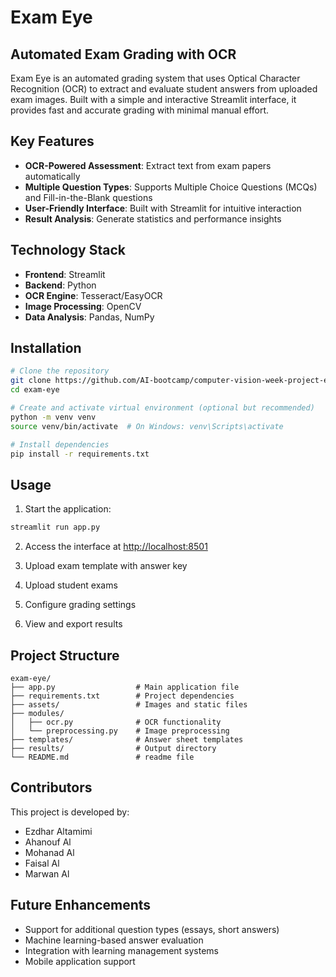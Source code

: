 # Exam Eye

## Automated Exam Grading with OCR

Exam Eye is an automated grading system that uses Optical Character Recognition (OCR) to extract and evaluate student answers from uploaded exam images. Built with a simple and interactive Streamlit interface, it provides fast and accurate grading with minimal manual effort.

## Key Features

- **OCR-Powered Assessment**: Extract text from exam papers automatically
- **Multiple Question Types**: Supports Multiple Choice Questions (MCQs) and Fill-in-the-Blank questions
- **User-Friendly Interface**: Built with Streamlit for intuitive interaction
- **Result Analysis**: Generate statistics and performance insights

## Technology Stack

- **Frontend**: Streamlit
- **Backend**: Python
- **OCR Engine**: Tesseract/EasyOCR
- **Image Processing**: OpenCV
- **Data Analysis**: Pandas, NumPy

## Installation

```bash
# Clone the repository
git clone https://github.com/AI-bootcamp/computer-vision-week-project-exameye
cd exam-eye

# Create and activate virtual environment (optional but recommended)
python -m venv venv
source venv/bin/activate  # On Windows: venv\Scripts\activate

# Install dependencies
pip install -r requirements.txt
```

## Usage

1. Start the application:

```bash
streamlit run app.py
```

2. Access the interface at [http://localhost:8501](http://localhost:8501)

3. Upload exam template with answer key

4. Upload student exams

5. Configure grading settings

6. View and export results

## Project Structure

```
exam-eye/
├── app.py                  # Main application file
├── requirements.txt        # Project dependencies
├── assets/                 # Images and static files
├── modules/
│   ├── ocr.py              # OCR functionality
│   └── preprocessing.py    # Image preprocessing
├── templates/              # Answer sheet templates
├── results/                # Output directory
└── README.md               # readme file
```

## Contributors

This project is developed by:
- Ezdhar Altamimi
- Ahanouf Al
- Mohanad Al
- Faisal Al
- Marwan Al

## Future Enhancements

- Support for additional question types (essays, short answers)
- Machine learning-based answer evaluation
- Integration with learning management systems
- Mobile application support
